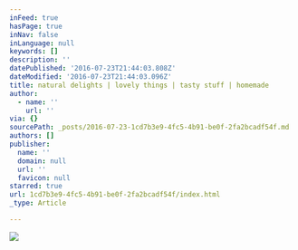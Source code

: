 ```yaml
---
inFeed: true
hasPage: true
inNav: false
inLanguage: null
keywords: []
description: ''
datePublished: '2016-07-23T21:44:03.808Z'
dateModified: '2016-07-23T21:44:03.096Z'
title: natural delights | lovely things | tasty stuff | homemade
author:
  - name: ''
    url: ''
via: {}
sourcePath: _posts/2016-07-23-1cd7b3e9-4fc5-4b91-be0f-2fa2bcadf54f.md
authors: []
publisher:
  name: ''
  domain: null
  url: ''
  favicon: null
starred: true
url: 1cd7b3e9-4fc5-4b91-be0f-2fa2bcadf54f/index.html
_type: Article

---
```

![](https://the-grid-user-content.s3-us-west-2.amazonaws.com/e8ce1c18-dd63-4c8c-b36f-19266f39621a.jpg)